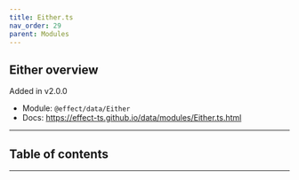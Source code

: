 ```yaml
---
title: Either.ts
nav_order: 29
parent: Modules
---
```


## Either overview

Added in v2.0.0

- Module: `@effect/data/Either`
- Docs: https://effect-ts.github.io/data/modules/Either.ts.html

---

<h2 class="text-delta">Table of contents</h2>

---
